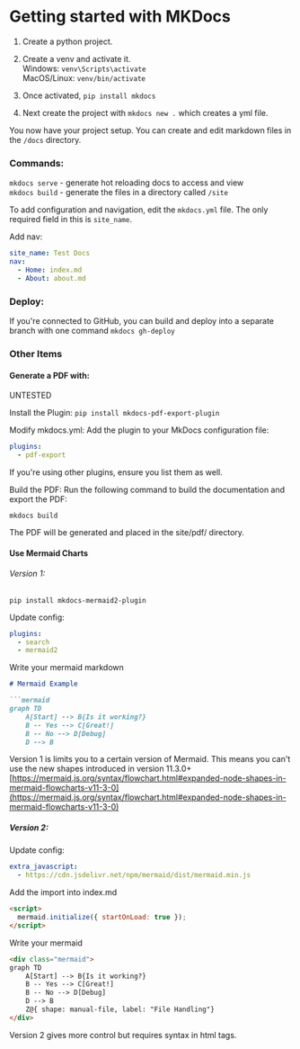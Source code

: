 # Getting started with MKDocs

1. Create a python project.
2. Create a venv and activate it. \
    Windows: ``venv\Scripts\activate`` \
    MacOS/Linux: ``venv/bin/activate``

3. Once activated, ``pip install mkdocs``
4. Next create the project with ``mkdocs new .`` which creates a yml file.

You now have your project setup. You can create and edit markdown files 
in the ``/docs`` directory.

### Commands:

``mkdocs serve`` - generate hot reloading docs to access and view \
``mkdocs build`` - generate the files in a directory called ``/site``

To add configuration and navigation, edit the ``mkdocs.yml`` file. The only required
field in this is ``site_name``.

Add nav:

```yaml
site_name: Test Docs
nav:
  - Home: index.md
  - About: about.md
```

### Deploy:

If you're connected to GitHub, you can build and deploy into a separate branch
with one command ``mkdocs gh-deploy``


### Other Items

#### Generate a PDF with:

UNTESTED

Install the Plugin: ``pip install mkdocs-pdf-export-plugin``

Modify mkdocs.yml: Add the plugin to your MkDocs configuration file:

```yaml
plugins:
  - pdf-export
```

If you're using other plugins, ensure you list them as well.

Build the PDF: Run the following command to build the documentation and export the PDF:

``mkdocs build``

The PDF will be generated and placed in the site/pdf/ directory.

#### Use Mermaid Charts

###### Version 1:

``pip install mkdocs-mermaid2-plugin``

Update config:

```yaml
plugins:
  - search
  - mermaid2
```

Write your mermaid markdown

```markdown
# Mermaid Example

```mermaid
graph TD
    A[Start] --> B{Is it working?}
    B -- Yes --> C[Great!]
    B -- No --> D[Debug]
    D --> B
```

Version 1 is limits you to a certain version of Mermaid. This means you can't use the 
new shapes introduced in version 11.3.0+
[https://mermaid.js.org/syntax/flowchart.html#expanded-node-shapes-in-mermaid-flowcharts-v11-3-0](https://mermaid.js.org/syntax/flowchart.html#expanded-node-shapes-in-mermaid-flowcharts-v11-3-0)

##### Version 2:

Update config:

```yaml
extra_javascript:
  - https://cdn.jsdelivr.net/npm/mermaid/dist/mermaid.min.js
```

Add the import into index.md

```markdown
<script>
  mermaid.initialize({ startOnLoad: true });
</script>
```

Write your mermaid

```html
<div class="mermaid">
graph TD
    A[Start] --> B{Is it working?}
    B -- Yes --> C[Great!]
    B -- No --> D[Debug]
    D --> B
    Z@{ shape: manual-file, label: "File Handling"}
</div>
```

Version 2 gives more control but requires syntax in html tags.

